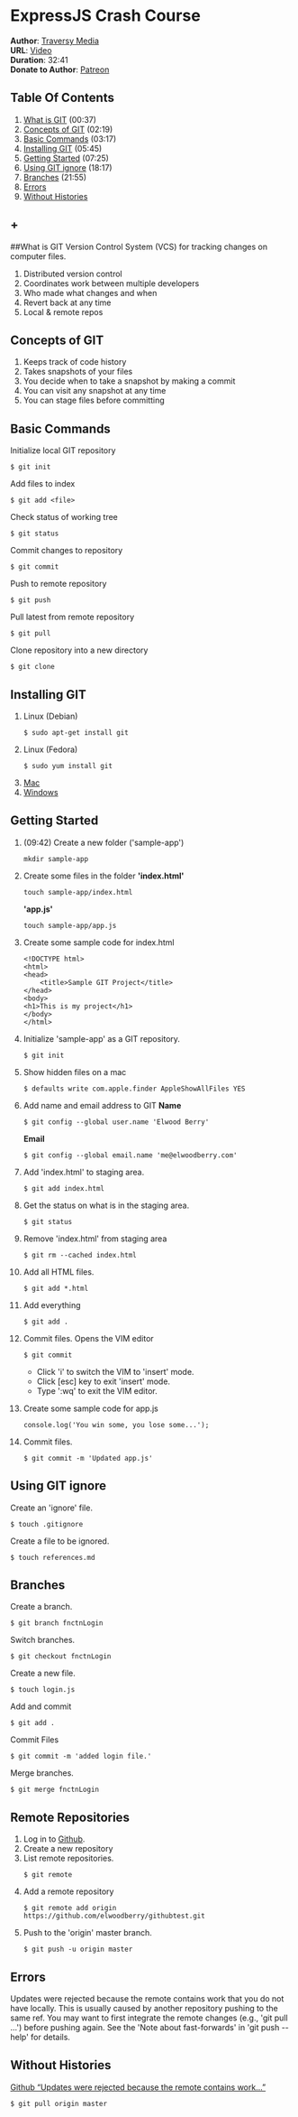 # ExpressJS Crash Course
**Author**: [Traversy Media](https://www.youtube.com/user/TechGuyWeb)  
**URL**: [Video](https://youtu.be/SWYqp7iY_Tc)  
**Duration**: 32:41    
**Donate to Author**: [Patreon](https://www.patreon.com/traversymedia)  

## Table Of Contents
1. [What is GIT](#what-is-git) (00:37)
1. [Concepts of GIT](#concepts-of-git) (02:19)
1. [Basic Commands](#basic-commands) (03:17)
1. [Installing GIT](#installing-git) (05:45)
1. [Getting Started](#getting-started) (07:25)
1. [Using GIT ignore](#using-git-ignore) (18:17)
1. [Branches](#branches) (21:55)
1. [Errors](#errors)
1. [Without Histories](#without-histories)
## +


##What is GIT
Version Control System (VCS) for tracking changes on computer files.
1. Distributed version control
1. Coordinates work between multiple developers
1. Who made what changes and when
1. Revert back at any time
1. Local & remote repos

## Concepts of GIT
1. Keeps track of code history
1. Takes snapshots of your files
1. You decide when to take a snapshot by making a commit
1. You can visit any snapshot at any time
1. You can stage files before committing

## Basic Commands
Initialize local GIT repository
```
$ git init
```
Add files to index
```
$ git add <file>
```
Check status of working tree
```
$ git status
```
Commit changes to repository
```
$ git commit
```
Push to remote repository
```
$ git push
```
Pull latest from remote repository
```
$ git pull
```
Clone repository into a new directory
```
$ git clone
```
## Installing GIT
1. Linux (Debian)
    ```
    $ sudo apt-get install git
    ```
2. Linux (Fedora)
    ```
    $ sudo yum install git
    ```
3. [Mac](http://git-scm/download/mac)
4. [Windows](http://git-scm/download/win)
## Getting Started
1. (09:42) Create a new folder ('sample-app')
    ```
    mkdir sample-app
    ```
2. Create some files in the folder
    **'index.html'**
    ```
    touch sample-app/index.html
    ```
    **'app.js'**
    ```
    touch sample-app/app.js
    ```
3. Create some sample code for index.html
    ```
    <!DOCTYPE html>
    <html>
    <head>
    	<title>Sample GIT Project</title>
    </head>
    <body>
    <h1>This is my project</h1>
    </body>
    </html>
    ```

4. Initialize 'sample-app' as a GIT repository.
    ```
    $ git init
    ```
5. Show hidden files on a mac
    ```
    $ defaults write com.apple.finder AppleShowAllFiles YES
    ```
6. Add name and email address to GIT
    **Name**
    ```
    $ git config --global user.name 'Elwood Berry'
    ```
    **Email**
    ```
    $ git config --global email.name 'me@elwoodberry.com'
    ```
7. Add 'index.html' to staging area.
    ```
    $ git add index.html
    ```
8. Get the status on what is in the staging area.
    ```
    $ git status
    ```
9. Remove 'index.html' from staging area
    ```
    $ git rm --cached index.html
    ```
10. Add all HTML files.
    ```
    $ git add *.html
    ```
11. Add everything
    ```
    $ git add .
    ```
12. Commit files.
    Opens the VIM editor
    ```
    $ git commit
    ```
     - Click 'i' to switch the VIM to 'insert' mode.
     - Click [esc] key to exit 'insert' mode.
     - Type ':wq' to exit the VIM editor.

13. Create some sample code for app.js
    ```
    console.log('You win some, you lose some...');
    ```

14. Commit files.
    ```
    $ git commit -m 'Updated app.js'
    ```

## Using GIT ignore
Create an 'ignore' file.
```
$ touch .gitignore
```

Create a file to be ignored.
```
$ touch references.md
```

## Branches
Create a branch.
```
$ git branch fnctnLogin
```
Switch branches.
```
$ git checkout fnctnLogin
```
Create a new file.
```
$ touch login.js
```
Add and commit
```
$ git add .
```
Commit Files
```
$ git commit -m 'added login file.'
```
Merge branches.
```
$ git merge fnctnLogin
```


## Remote Repositories
1. Log in to [Github](github.com).
2. Create a new repository
3. List remote repositories.
    ```
    $ git remote
    ```
4. Add a remote repository
    ```
    $ git remote add origin https://github.com/elwoodberry/githubtest.git
    ```
5. Push to the 'origin' master branch.
    ```
    $ git push -u origin master
    ```

## Errors

Updates were rejected because the remote contains work that you do not have locally. This is usually caused by another repository pushing to the same ref. You may want to first integrate the remote changes (e.g., 'git pull ...') before pushing again. See the 'Note about fast-forwards' in 'git push --help' for details.

## Without Histories
[Github “Updates were rejected because the remote contains work...”](https://stackoverflow.com/questions/18328800/github-updates-were-rejected-because-the-remote-contains-work-that-you-do-not-h)  
```
$ git pull origin master  
```
